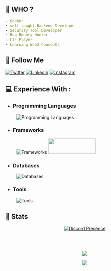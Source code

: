 ## 🥷 WHO ?
```yaml
- Gopher
- self-taught Backend Developer
- Security Tool Developer
- Bug Bounty Hunter
- CTF Player
- Learning Web3 Concepts
```


## 📨 Follow Me
[![Twitter](https://skillicons.dev/icons?i=twitter)](https://twitter.com/MostPow3rful)
[![Linkedin](https://skillicons.dev/icons?i=linkedin)](https://www.linkedin.com/in/MostPow3rful)
[![instagram](https://skillicons.dev/icons?i=instagram)](https://instagram.com/itskianshahi/)


## 💻 Experience With :
- ### Programming Languages
&nbsp;&nbsp;&nbsp;&nbsp;&nbsp;&nbsp;&nbsp;&nbsp; ![Programming Languages](https://skillicons.dev/icons?i=go,py,js,php,bash,solidity&theme=dark&perline=20)

- ### Frameworks
&nbsp;&nbsp;&nbsp;&nbsp;&nbsp;&nbsp;&nbsp;&nbsp; ![Frameworks](https://skillicons.dev/icons?i=django,flask,fastapi&theme=dark&perline=20) <img src=https://gofiber.io/assets/images/logo.svg width=150 height=49/>

- ### Databases
&nbsp;&nbsp;&nbsp;&nbsp;&nbsp;&nbsp;&nbsp;&nbsp; ![Databases](https://skillicons.dev/icons?i=postgres,mysql,sqlite&theme=dark&perline=20)

- ### Tools
&nbsp;&nbsp;&nbsp;&nbsp;&nbsp;&nbsp;&nbsp;&nbsp; ![Tools](https://skillicons.dev/icons?i=linux,github,git,postman,regex,md,vscode&theme=dark&perline=20)


## 🌙 Stats
<div align="center">

[![Discord Presence](https://lanyard.cnrad.dev/api/762900281255526451)](https://discord.com/users/762900281255526451)

</div>

<div align="center">
    <img align="center" src="https://github-readme-stats.vercel.app/api/top-langs/?username=MostPow3rful&langs_count=10&layout=compact&theme=gruvbox_duo&hide_border=true&bg_color=323540&title_color=5294E2&icon_color=5294E2&text_color=ffffff&count_private=true"  alt=""/>
</div>

<br/>

<div align="center">
    <img align="center" src="https://github-readme-stats.vercel.app/api?username=MostPow3rful&theme=gruvbox_duo&show_icons=true&include_all_commits=true&count_private=true&theme=react&hide_border=true&bg_color=323540&title_color=5294E2&icon_color=5294E2&text_color=ffffff&count_private=true"  alt=""/>
</div>

<br/>

<div align="center">
    <img align="center" src="https://github-readme-streak-stats.herokuapp.com/?user=MostPow3rful&theme=gruvbox_duo&background=323540&hide_border=true&ring=5294E2&currStreakLabel=5294E2&sideNums=FFFFFF&currStreakNum=FFFFFF&sideLabels=5294E2&text_color=ffffff&count_private=true"  alt=""/>
</div>

<div align="center"> 
    <img align="center" src="https://activity-graph.herokuapp.com/graph?username=MostPow3rful&custom_title=MostPow3rful's%20Contribution%20Graph&bg_color=323540&color=5294E2&line=FFFFFF&point=5294E2&hide_border=F84C4C&count_private=true"  alt=""/>
</div>

<div align="center"> 

![](http://github-profile-summary-cards.vercel.app/api/cards/profile-details?username=MostPow3rful&theme=radical)

</div>

<div align="center"> 

![](https://github-profile-trophy.vercel.app/?username=MostPow3rful&theme=tokyonight&no-frame=false&no-bg=false&margin-w=4)

</div>
